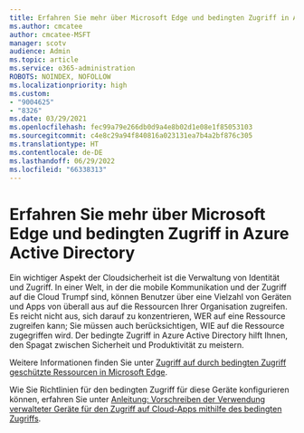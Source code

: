 ```yaml
---
title: Erfahren Sie mehr über Microsoft Edge und bedingten Zugriff in Azure Active Directory
ms.author: cmcatee
author: cmcatee-MSFT
manager: scotv
audience: Admin
ms.topic: article
ms.service: o365-administration
ROBOTS: NOINDEX, NOFOLLOW
ms.localizationpriority: high
ms.custom:
- "9004625"
- "8326"
ms.date: 03/29/2021
ms.openlocfilehash: fec99a79e266db0d9a4e8b02d1e08e1f85053103
ms.sourcegitcommit: c4e8c29a94f840816a023131ea7b4a2bf876c305
ms.translationtype: HT
ms.contentlocale: de-DE
ms.lasthandoff: 06/29/2022
ms.locfileid: "66338313"
---
```

# <a name="learn-about-microsoft-edge-and-conditional-access-in-azure-active-directory"></a>Erfahren Sie mehr über Microsoft Edge und bedingten Zugriff in Azure Active Directory

Ein wichtiger Aspekt der Cloudsicherheit ist die Verwaltung von Identität und Zugriff. In einer Welt, in der die mobile Kommunikation und der Zugriff auf die Cloud Trumpf sind, können Benutzer über eine Vielzahl von Geräten und Apps von überall aus auf die Ressourcen Ihrer Organisation zugreifen. Es reicht nicht aus, sich darauf zu konzentrieren, WER auf eine Ressource zugreifen kann; Sie müssen auch berücksichtigen, WIE auf die Ressource zugegriffen wird. Der bedingte Zugriff in Azure Active Directory hilft Ihnen, den Spagat zwischen Sicherheit und Produktivität zu meistern.

Weitere Informationen finden Sie unter [Zugriff auf durch bedingten Zugriff geschützte Ressourcen in Microsoft Edge](https://go.microsoft.com/fwlink/?linkid=2152158).

Wie Sie Richtlinien für den bedingten Zugriff für diese Geräte konfigurieren können, erfahren Sie unter [Anleitung: Vorschreiben der Verwendung verwalteter Geräte für den Zugriff auf Cloud-Apps mithilfe des bedingten Zugriffs](https://go.microsoft.com/fwlink/?linkid=2137682).
